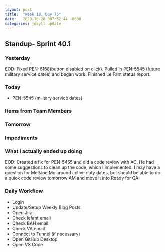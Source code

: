 ```yaml
---
layout: post
title:  "Week 18, Day 75"
date:   2020-10-28 007:52:44 -0600
categories: jekyll update
---
```


## Standup- Sprint 40.1
  
### Yesterday
EOD: Fixed PEN-6168(button disabled on click). Pulled in PEN-5545 (future military service dates) and began work. Finished Le'Fant status report.

### Today
* PEN-5545 (military service dates)

### Items from Team Members

### Tomorrow
 
### Impediments

### What I actually ended up doing
 EOD: Created a fix for PEN-5455 and did a code review with AC. He had some suggestions to clean up the code, which I implemented. I may have a question for Mel/Joe Mc around active duty dates, but should be able to do a quick code review tomorrow AM and move it into Ready for QA.

### Daily Workflow
* Login
* Update/Setup Weekly Blog Posts
* Open Jira
* Check lefant email
* Check BAH email
* Check VA email
* Connect to Tunnel (if necessary)
* Open GitHub Desktop
* Open VS Code

